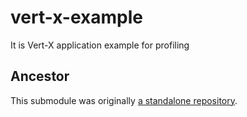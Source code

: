 # vert-x-example
It is Vert-X application example for profiling

## Ancestor

This submodule was
originally [a standalone repository](https://github.com/volodya-lombrozo/vert-x-example).
